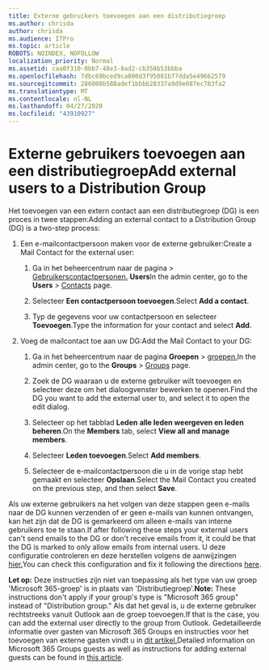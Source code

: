 ```yaml
---
title: Externe gebruikers toevoegen aan een distributiegroep
ms.author: chrisda
author: chrisda
ms.audience: ITPro
ms.topic: article
ROBOTS: NOINDEX, NOFOLLOW
localization_priority: Normal
ms.assetid: caa0f310-0bb7-48e3-8ad2-cb358b53bbba
ms.openlocfilehash: 7dbc69bced9ca800d3f95081b77dda5e49662579
ms.sourcegitcommit: 286000b588adef1bbbb28337a9d9e087ec783fa2
ms.translationtype: MT
ms.contentlocale: nl-NL
ms.lasthandoff: 04/27/2020
ms.locfileid: "43910927"
---
```

# <a name="add-external-users-to-a-distribution-group"></a><span data-ttu-id="fada1-102">Externe gebruikers toevoegen aan een distributiegroep</span><span class="sxs-lookup"><span data-stu-id="fada1-102">Add external users to a Distribution Group</span></span>

<span data-ttu-id="fada1-103">Het toevoegen van een extern contact aan een distributiegroep (DG) is een proces in twee stappen:</span><span class="sxs-lookup"><span data-stu-id="fada1-103">Adding an external contact to a Distribution Group (DG) is a two-step process:</span></span>
  
1. <span data-ttu-id="fada1-104">Een e-mailcontactpersoon maken voor de externe gebruiker:</span><span class="sxs-lookup"><span data-stu-id="fada1-104">Create a Mail Contact for the external user:</span></span>
    
    1. <span data-ttu-id="fada1-105">Ga in het beheercentrum naar de pagina > [Gebruikerscontactpersonen.](https://admin.microsoft.com/adminportal/home#/Contact) **Users**</span><span class="sxs-lookup"><span data-stu-id="fada1-105">In the admin center, go to the **Users** > [Contacts](https://admin.microsoft.com/adminportal/home#/Contact) page.</span></span> 
    
    2. <span data-ttu-id="fada1-106">Selecteer **Een contactpersoon toevoegen**.</span><span class="sxs-lookup"><span data-stu-id="fada1-106">Select **Add a contact**.</span></span>
    
    3. <span data-ttu-id="fada1-107">Typ de gegevens voor uw contactpersoon en selecteer **Toevoegen**.</span><span class="sxs-lookup"><span data-stu-id="fada1-107">Type the information for your contact and select **Add**.</span></span>
    
2. <span data-ttu-id="fada1-108">Voeg de mailcontact toe aan uw DG:</span><span class="sxs-lookup"><span data-stu-id="fada1-108">Add the Mail Contact to your DG:</span></span>
    
    1. <span data-ttu-id="fada1-109">Ga in het beheercentrum naar de pagina **Groepen** > [groepen.](https://admin.microsoft.com/adminportal/home#/groups)</span><span class="sxs-lookup"><span data-stu-id="fada1-109">In the admin center, go to the **Groups** > [Groups](https://admin.microsoft.com/adminportal/home#/groups) page.</span></span> 
    
    2. <span data-ttu-id="fada1-110">Zoek de DG waaraan u de externe gebruiker wilt toevoegen en selecteer deze om het dialoogvenster bewerken te openen.</span><span class="sxs-lookup"><span data-stu-id="fada1-110">Find the DG you want to add the external user to, and select it to open the edit dialog.</span></span>
    
    3. <span data-ttu-id="fada1-111">Selecteer op het tabblad **Leden** **alle leden weergeven en leden beheren**.</span><span class="sxs-lookup"><span data-stu-id="fada1-111">On the **Members** tab, select **View all and manage members**.</span></span> 
    
    4. <span data-ttu-id="fada1-112">Selecteer **Leden toevoegen**.</span><span class="sxs-lookup"><span data-stu-id="fada1-112">Select **Add members**.</span></span>
    
    5. <span data-ttu-id="fada1-113">Selecteer de e-mailcontactpersoon die u in de vorige stap hebt gemaakt en selecteer **Opslaan**.</span><span class="sxs-lookup"><span data-stu-id="fada1-113">Select the Mail Contact you created on the previous step, and then select **Save**.</span></span>
    
<span data-ttu-id="fada1-114">Als uw externe gebruikers na het volgen van deze stappen geen e-mails naar de DG kunnen verzenden of er geen e-mails van kunnen ontvangen, kan het zijn dat de DG is gemarkeerd om alleen e-mails van interne gebruikers toe te staan.</span><span class="sxs-lookup"><span data-stu-id="fada1-114">If after following these steps your external users can't send emails to the DG or don't receive emails from it, it could be that the DG is marked to only allow emails from internal users.</span></span> <span data-ttu-id="fada1-115">U deze configuratie controleren en deze herstellen volgens de aanwijzingen [hier.](https://docs.microsoft.com/exchange/mail-flow-best-practices/non-delivery-reports-in-exchange-online/fix-error-code-5-7-133-in-exchange-online)</span><span class="sxs-lookup"><span data-stu-id="fada1-115">You can check this configuration and fix it following the directions [here](https://docs.microsoft.com/exchange/mail-flow-best-practices/non-delivery-reports-in-exchange-online/fix-error-code-5-7-133-in-exchange-online).</span></span>
  
 <span data-ttu-id="fada1-116">**Let op:** Deze instructies zijn niet van toepassing als het type van uw groep 'Microsoft 365-groep' is in plaats van 'Distributiegroep'.</span><span class="sxs-lookup"><span data-stu-id="fada1-116">**Note:** These instructions don't apply if your group's type is "Microsoft 365 group" instead of "Distribution group."</span></span> <span data-ttu-id="fada1-117">Als dat het geval is, u de externe gebruiker rechtstreeks vanuit Outlook aan de groep toevoegen.</span><span class="sxs-lookup"><span data-stu-id="fada1-117">If that is the case, you can add the external user directly to the group from Outlook.</span></span> <span data-ttu-id="fada1-118">Gedetailleerde informatie over gasten van Microsoft 365 Groups en instructies voor het toevoegen van externe gasten vindt u in [dit artikel.](https://support.office.com/article/Guest-access-in-Office-365-Groups-bfc7a840-868f-4fd6-a390-f347bf51aff6.aspx)</span><span class="sxs-lookup"><span data-stu-id="fada1-118">Detailed information on Microsoft 365 Groups guests as well as instructions for adding external guests can be found in [this article](https://support.office.com/article/Guest-access-in-Office-365-Groups-bfc7a840-868f-4fd6-a390-f347bf51aff6.aspx).</span></span>
  